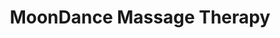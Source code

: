---
title: "MoonDance Massage Therapy"
url: /indianapolis/moondance-massage-therapy/
shop: Massage
---